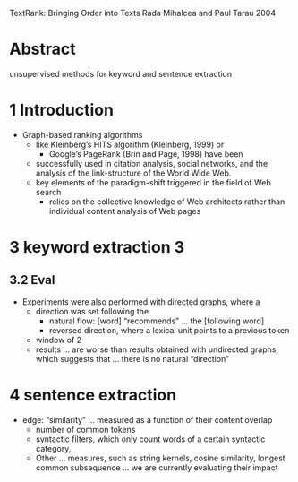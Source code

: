 TextRank: Bringing Order into Texts
Rada Mihalcea and Paul Tarau
2004

# Abstract

unsupervised methods for keyword and sentence extraction

# 1 Introduction

* Graph-based ranking algorithms 
  * like Kleinberg’s HITS algorithm (Kleinberg, 1999) or 
    * Google’s PageRank (Brin and Page, 1998) have been 
  * successfully used in citation analysis, social networks, and the analysis
    of the link-structure of the World Wide Web. 
  * key elements of the paradigm-shift triggered in the field of Web search
    * relies on the collective knowledge of Web architects rather than
      individual content analysis of Web pages

# 3 keyword extraction 3

## 3.2 Eval

* Experiments were also performed with directed graphs, where a 
  * direction was set following the 
    * natural flow: [word] “recommends” ... the [following word] 
    * reversed direction, where a lexical unit points to a previous token 
  * window of 2
  * results ... are worse than results obtained with undirected graphs, which
    suggests that ... there is no natural “direction”

# 4 sentence extraction

* edge: “similarity” ... measured as a function of their content overlap
  * number of common tokens 
  * syntactic filters, which only count words of a certain syntactic category,
  * Other ... measures, such as string kernels, cosine similarity, longest
    common subsequence ... we are currently evaluating their impact
